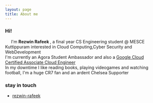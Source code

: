 ```yaml
---
layout: page
title: About me
---
```


### Hi! 
<p>
&nbsp;&nbsp;&nbsp;&nbsp;&nbsp;I'm <strong>Rezwin Rafeek </strong> , a final year CS Engineering student @ MESCE Kuttippuram interested in Cloud Computing,Cyber Security and WebDevelopment
<br />
I'm currently an Agora Student Ambassador and also a <a href="https://www.credential.net/8l14wlvo?key=e0654b6f6ae429c8e1096602b9fd10c485bdac1ef9d0427e0bed6450f23cb913">Google Cloud Certified Associate Cloud Engineer</a>
<br />
 In my downtime I like reading books, playing videogames and watching football, I'm a huge CR7 fan and an ardent Chelsea Supporter
</p>

### stay in touch
* [<span class="fa fa-linkedin"></span> rezwin-rafeek](https://www.linkedin.com/in/rezwin-rafeek/)
